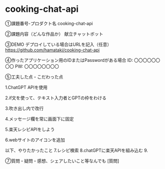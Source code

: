 # cooking-chat-api
①課題番号-プロダクト名
cooking-chat-api

②課題内容（どんな作品か）
献立チャットボット

③DEMO
デプロイしている場合はURLを記入（任意） https://github.com/hamataki/cooking-chat-api

④作ったアプリケーション用のIDまたはPasswordがある場合
ID: 〇〇〇〇〇〇〇〇
PW: 〇〇〇〇〇〇〇〇

⑤工夫した点・こだわった点

1.ChatGPT APIを使用

2.if文を使って、テキスト入力者とGPTの枠をわける

3.吹き出し内で改行

4.メッセージ欄を常に画面下に固定

5.楽天レシピAPIをしよう

6.webサイトのアイコンを追加

以下、やりたかったこと
7.レシピ検索
8.chatGPTに楽天APIを組み込む
9.


⑦質問・疑問・感想、シェアしたいこと等なんでも
[質問] 
